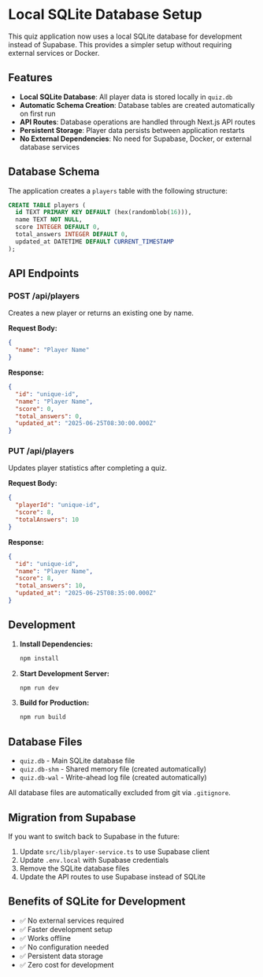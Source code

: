 # Local SQLite Database Setup

This quiz application now uses a local SQLite database for development instead of Supabase. This provides a simpler setup without requiring external services or Docker.

## Features

- **Local SQLite Database**: All player data is stored locally in `quiz.db`
- **Automatic Schema Creation**: Database tables are created automatically on first run
- **API Routes**: Database operations are handled through Next.js API routes
- **Persistent Storage**: Player data persists between application restarts
- **No External Dependencies**: No need for Supabase, Docker, or external database services

## Database Schema

The application creates a `players` table with the following structure:

```sql
CREATE TABLE players (
  id TEXT PRIMARY KEY DEFAULT (hex(randomblob(16))),
  name TEXT NOT NULL,
  score INTEGER DEFAULT 0,
  total_answers INTEGER DEFAULT 0,
  updated_at DATETIME DEFAULT CURRENT_TIMESTAMP
);
```

## API Endpoints

### POST /api/players
Creates a new player or returns an existing one by name.

**Request Body:**
```json
{
  "name": "Player Name"
}
```

**Response:**
```json
{
  "id": "unique-id",
  "name": "Player Name",
  "score": 0,
  "total_answers": 0,
  "updated_at": "2025-06-25T08:30:00.000Z"
}
```

### PUT /api/players
Updates player statistics after completing a quiz.

**Request Body:**
```json
{
  "playerId": "unique-id",
  "score": 8,
  "totalAnswers": 10
}
```

**Response:**
```json
{
  "id": "unique-id",
  "name": "Player Name",
  "score": 8,
  "total_answers": 10,
  "updated_at": "2025-06-25T08:35:00.000Z"
}
```

## Development

1. **Install Dependencies:**
   ```bash
   npm install
   ```

2. **Start Development Server:**
   ```bash
   npm run dev
   ```

3. **Build for Production:**
   ```bash
   npm run build
   ```

## Database Files

- `quiz.db` - Main SQLite database file
- `quiz.db-shm` - Shared memory file (created automatically)
- `quiz.db-wal` - Write-ahead log file (created automatically)

All database files are automatically excluded from git via `.gitignore`.

## Migration from Supabase

If you want to switch back to Supabase in the future:

1. Update `src/lib/player-service.ts` to use Supabase client
2. Update `.env.local` with Supabase credentials
3. Remove the SQLite database files
4. Update the API routes to use Supabase instead of SQLite

## Benefits of SQLite for Development

- ✅ No external services required
- ✅ Faster development setup
- ✅ Works offline
- ✅ No configuration needed
- ✅ Persistent data storage
- ✅ Zero cost for development
